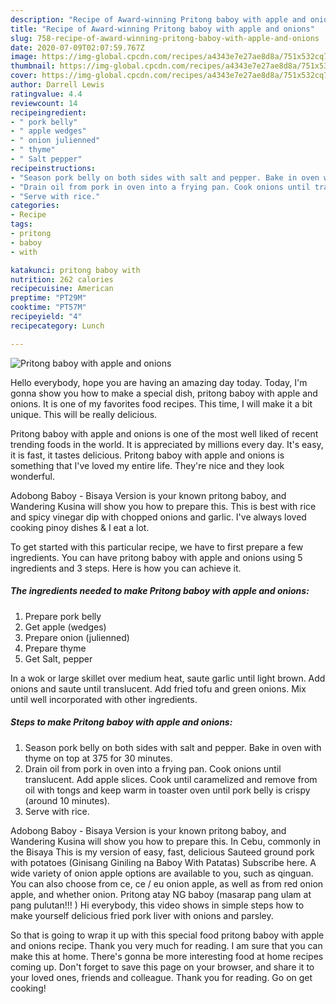 ```yaml
---
description: "Recipe of Award-winning Pritong baboy with apple and onions"
title: "Recipe of Award-winning Pritong baboy with apple and onions"
slug: 758-recipe-of-award-winning-pritong-baboy-with-apple-and-onions
date: 2020-07-09T02:07:59.767Z
image: https://img-global.cpcdn.com/recipes/a4343e7e27ae8d8a/751x532cq70/pritong-baboy-with-apple-and-onions-recipe-main-photo.jpg
thumbnail: https://img-global.cpcdn.com/recipes/a4343e7e27ae8d8a/751x532cq70/pritong-baboy-with-apple-and-onions-recipe-main-photo.jpg
cover: https://img-global.cpcdn.com/recipes/a4343e7e27ae8d8a/751x532cq70/pritong-baboy-with-apple-and-onions-recipe-main-photo.jpg
author: Darrell Lewis
ratingvalue: 4.4
reviewcount: 14
recipeingredient:
- " pork belly"
- " apple wedges"
- " onion julienned"
- " thyme"
- " Salt pepper"
recipeinstructions:
- "Season pork belly on both sides with salt and pepper. Bake in oven with thyme on top at 375 for 30 minutes."
- "Drain oil from pork in oven into a frying pan. Cook onions until translucent. Add apple slices. Cook until caramelized and remove from oil with tongs and keep warm in toaster oven until pork belly is crispy (around 10 minutes)."
- "Serve with rice."
categories:
- Recipe
tags:
- pritong
- baboy
- with

katakunci: pritong baboy with 
nutrition: 262 calories
recipecuisine: American
preptime: "PT29M"
cooktime: "PT57M"
recipeyield: "4"
recipecategory: Lunch

---
```



![Pritong baboy with apple and onions](https://img-global.cpcdn.com/recipes/a4343e7e27ae8d8a/751x532cq70/pritong-baboy-with-apple-and-onions-recipe-main-photo.jpg)

Hello everybody, hope you are having an amazing day today. Today, I'm gonna show you how to make a special dish, pritong baboy with apple and onions. It is one of my favorites food recipes. This time, I will make it a bit unique. This will be really delicious.

Pritong baboy with apple and onions is one of the most well liked of recent trending foods in the world. It is appreciated by millions every day. It's easy, it is fast, it tastes delicious. Pritong baboy with apple and onions is something that I've loved my entire life. They're nice and they look wonderful.

Adobong Baboy - Bisaya Version is your known pritong baboy, and Wandering Kusina will show you how to prepare this. This is best with rice and spicy vinegar dip with chopped onions and garlic. I&#39;ve always loved cooking pinoy dishes &amp; I eat a lot.


To get started with this particular recipe, we have to first prepare a few ingredients. You can have pritong baboy with apple and onions using 5 ingredients and 3 steps. Here is how you can achieve it.

<!--inarticleads1-->

##### The ingredients needed to make Pritong baboy with apple and onions:

1. Prepare  pork belly
1. Get  apple (wedges)
1. Prepare  onion (julienned)
1. Prepare  thyme
1. Get  Salt, pepper


In a wok or large skillet over medium heat, saute garlic until light brown. Add onions and saute until translucent. Add fried tofu and green onions. Mix until well incorporated with other ingredients. 

<!--inarticleads2-->

##### Steps to make Pritong baboy with apple and onions:

1. Season pork belly on both sides with salt and pepper. Bake in oven with thyme on top at 375 for 30 minutes.
1. Drain oil from pork in oven into a frying pan. Cook onions until translucent. Add apple slices. Cook until caramelized and remove from oil with tongs and keep warm in toaster oven until pork belly is crispy (around 10 minutes).
1. Serve with rice.


Adobong Baboy - Bisaya Version is your known pritong baboy, and Wandering Kusina will show you how to prepare this. In Cebu, commonly in the Bisaya This is my version of easy, fast, delicious Sauteed ground pork with potatoes (Ginisang Giniling na Baboy With Patatas) Subscribe here. A wide variety of onion apple options are available to you, such as qinguan. You can also choose from ce, ce / eu onion apple, as well as from red onion apple, and whether onion. Pritong atay NG baboy (masarap pang ulam at pang pulutan!!! ) Hi everybody, this video shows in simple steps how to make yourself delicious fried pork liver with onions and parsley. 

So that is going to wrap it up with this special food pritong baboy with apple and onions recipe. Thank you very much for reading. I am sure that you can make this at home. There's gonna be more interesting food at home recipes coming up. Don't forget to save this page on your browser, and share it to your loved ones, friends and colleague. Thank you for reading. Go on get cooking!
